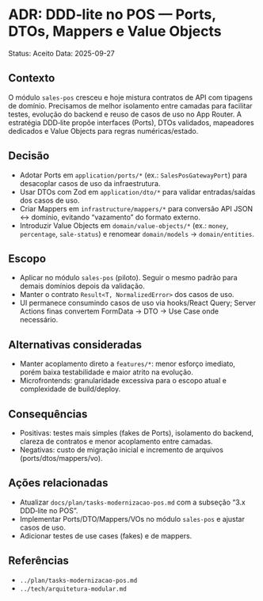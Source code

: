 # ADR: DDD‑lite no POS — Ports, DTOs, Mappers e Value Objects

Status: Aceito
Data: 2025-09-27

## Contexto
O módulo `sales-pos` cresceu e hoje mistura contratos de API com tipagens de domínio. Precisamos de melhor isolamento entre camadas para facilitar testes, evolução do backend e reuso de casos de uso no App Router. A estratégia DDD‑lite propõe interfaces (Ports), DTOs validados, mapeadores dedicados e Value Objects para regras numéricas/estado.

## Decisão
- Adotar Ports em `application/ports/*` (ex.: `SalesPosGatewayPort`) para desacoplar casos de uso da infraestrutura.
- Usar DTOs com Zod em `application/dto/*` para validar entradas/saídas dos casos de uso.
- Criar Mappers em `infrastructure/mappers/*` para conversão API JSON ↔ domínio, evitando “vazamento” do formato externo.
- Introduzir Value Objects em `domain/value-objects/*` (ex.: `money`, `percentage`, `sale-status`) e renomear `domain/models` → `domain/entities`.

## Escopo
- Aplicar no módulo `sales-pos` (piloto). Seguir o mesmo padrão para demais domínios depois da validação.
- Manter o contrato `Result<T, NormalizedError>` dos casos de uso.
- UI permanece consumindo casos de uso via hooks/React Query; Server Actions finas convertem FormData → DTO → Use Case onde necessário.

## Alternativas consideradas
- Manter acoplamento direto a `features/*`: menor esforço imediato, porém baixa testabilidade e maior atrito na evolução.
- Microfrontends: granularidade excessiva para o escopo atual e complexidade de build/deploy.

## Consequências
- Positivas: testes mais simples (fakes de Ports), isolamento do backend, clareza de contratos e menor acoplamento entre camadas.
- Negativas: custo de migração inicial e incremento de arquivos (ports/dtos/mappers/vo).

## Ações relacionadas
- Atualizar `docs/plan/tasks-modernizacao-pos.md` com a subseção “3.x DDD‑lite no POS”.
- Implementar Ports/DTO/Mappers/VOs no módulo `sales-pos` e ajustar casos de uso.
- Adicionar testes de use cases (fakes) e de mappers.

## Referências
- `../plan/tasks-modernizacao-pos.md`
- `../tech/arquitetura-modular.md`
